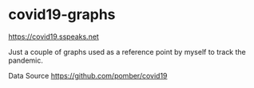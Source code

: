 # covid19-graphs

https://covid19.sspeaks.net

Just a couple of graphs used as a reference point by myself to track the pandemic.

Data Source https://github.com/pomber/covid19
